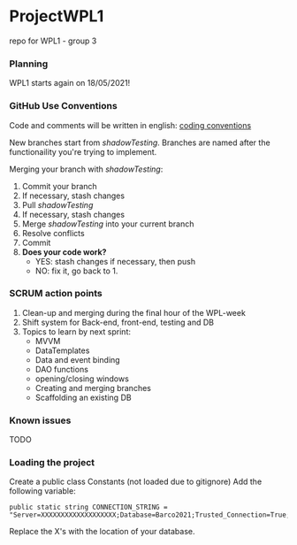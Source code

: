 # ProjectWPL1
repo for WPL1 - group 3

### Planning
WPL1 starts again on 18/05/2021!

### GitHub Use Conventions
Code and comments will be written in english: [coding conventions](https://docs.microsoft.com/en-us/dotnet/csharp/programming-guide/inside-a-program/coding-conventions)

New branches start from *shadowTesting*. Branches are named after the functionaility you're trying to implement.

Merging your branch with *shadowTesting*:
1. Commit your branch
2. If necessary, stash changes
3. Pull *shadowTesting*
4. If necessary, stash changes
5. Merge *shadowTesting* into your current branch
6. Resolve conflicts
7. Commit
8. **Does your code work?**
    * YES: stash changes if necessary, then push
    * NO: fix it, go back to 1.

### SCRUM action points
1. Clean-up and merging during the final hour of the WPL-week
2. Shift system for Back-end, front-end, testing and DB
3. Topics to learn by next sprint:  
   * MVVM
   * DataTemplates
   * Data and event binding
   * DAO functions
   * opening/closing windows
   * Creating and merging branches
   * Scaffolding an existing DB

### Known issues
TODO

### Loading the project
Create a public class Constants (not loaded due to gitignore)
Add the following variable:

    public static string CONNECTION_STRING = "Server=XXXXXXXXXXXXXXXXXXX;Database=Barco2021;Trusted_Connection=True;";
    
Replace the X's with the location of your database.
